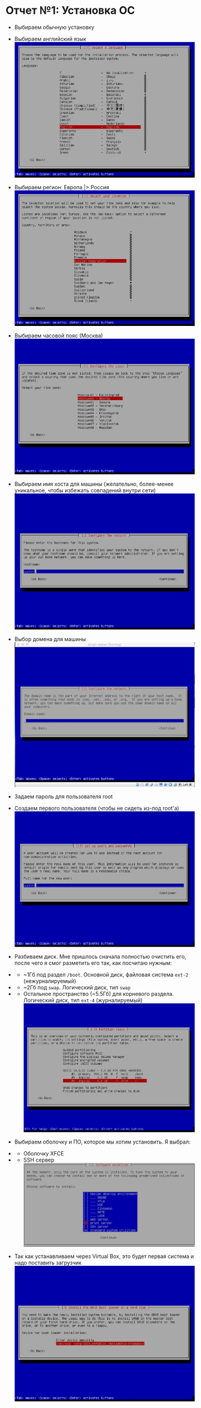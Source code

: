 # Отчет №1: Установка ОС

- Выбираем обычную установку
- Выбираем английский язык
![Выбор языка](VirtualBox_Debian%20OS_19_09_2017_01_36_17.png)

- Выбираем регион: Европа |> Россия
![Регион](VirtualBox_Debian%20OS_19_09_2017_01_38_29.png)

- Выбираем часовой пояс (Москва)
![Часовой пояс](VirtualBox_Debian%20OS_19_09_2017_01_38_35.png)

- Выбираем имя хоста для машины (желательно, более-менее уникальное, чтобы избежать совпадений внутри сети)
![Выбор имени хоста](VirtualBox_Debian%20OS_19_09_2017_01_36_43.png)

- Выбор домена для машины
![title](media-20170919%20(1).png)

- Задаем пароль для пользователя root
- Создаем первого пользователя (чтобы не сидеть из-под root'а)
![Создание пользователя](VirtualBox_Debian%20OS_19_09_2017_01_37_45.png)

- Разбиваем диск. Мне пришлось сначала полностью очистить его, после чего я смог разметить его так, как посчитаю нужным:
- * ~1Гб под раздел `/boot`. Основной диск, файловая система `ext-2` (нежурналируемый)
- * ~2Гб под `swap`. Логический диск, тип `swap`
- * Остальное пространство (~5.5Гб) для корневого раздела. Логический диск, тип `ext-4` (журналируемый)
![Разбитие жесткого диска](VirtualBox_Debian%20OS_19_09_2017_01_42_16.png)

- Выбираем оболочку и ПО, которое мы хотим установить. Я выбрал:
- * Оболочку XFCE
- * SSH сервер
![title](media-20170919.png)

- Так как устанавливаем через Virtual Box, это будет первая система и надо поставить загрузчик
![Загрузчик](VirtualBox_Debian%20OS_19_09_2017_02_31_58.png)